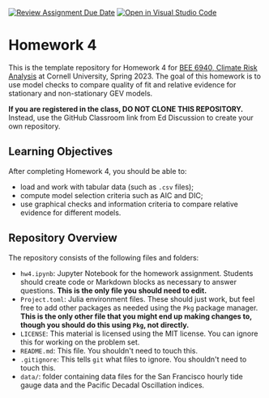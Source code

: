 [![Review Assignment Due Date](https://classroom.github.com/assets/deadline-readme-button-24ddc0f5d75046c5622901739e7c5dd533143b0c8e959d652212380cedb1ea36.svg)](https://classroom.github.com/a/AjphPuMS)
[![Open in Visual Studio Code](https://classroom.github.com/assets/open-in-vscode-718a45dd9cf7e7f842a935f5ebbe5719a5e09af4491e668f4dbf3b35d5cca122.svg)](https://classroom.github.com/online_ide?assignment_repo_id=11060742&assignment_repo_type=AssignmentRepo)
# Homework 4

This is the template repository for Homework 4 for [BEE 6940, Climate Risk Analysis](https://viveks.me/climate-risk-analysis) at Cornell University, Spring 2023. The goal of this homework is to use model checks to compare quality of fit and relative evidence for stationary and non-stationary GEV models.

**If you are registered in the class, DO NOT CLONE THIS REPOSITORY.** Instead, use the GitHub Classroom link from Ed Discussion to create your own repository.

## Learning Objectives

After completing Homework 4, you should be able to:
  * load and work with tabular data (such as `.csv` files);
  * compute model selection criteria such as AIC and DIC;
  * use graphical checks and information criteria to compare relative evidence for different models.

## Repository Overview

The repository consists of the following files and folders:
- `hw4.ipynb`: Jupyter Notebook for the homework assignment. Students should create code or Markdown blocks as necessary to answer questions. **This is the only file you should need to edit.**
- `Project.toml`: Julia environment files. These should just work, but feel free to add other packages as needed using the `Pkg` package manager. **This is the only other file that you might end up making changes to, though you should do this using `Pkg`, not directly.**
- `LICENSE`: This material is licensed using the MIT license. You can ignore this for working on the problem set.
- `README.md`: This file. You shouldn't need to touch this.
- `.gitignore`: This tells `git` what files to ignore. You shouldn't need to touch this.
- `data/`: folder containing data files for the San Francisco hourly tide gauge data and the Pacific Decadal Oscillation indices.
